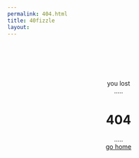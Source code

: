 ```yaml
---
permalink: 404.html
title: 40fizzle
layout: 
---
```

<BR><BR><BR><BR>
<center>
you lost<br>
.....
<h1>404</h1>
.....<br>
<a href="{{ site.url }}">go home</a>
</center>
